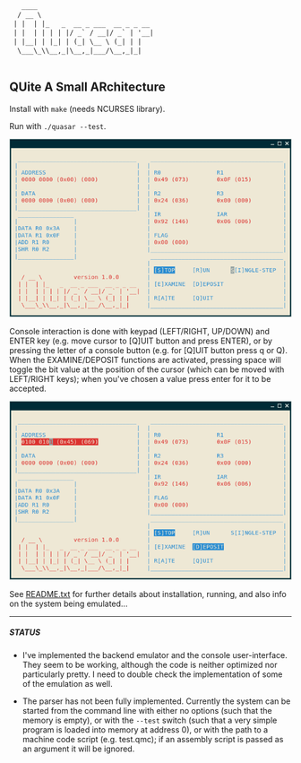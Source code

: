 ```
   ____                             
  / __ \                            
 | |  | |_   _  __ _ ___  __ _ _ __ 
 | |  | | | | |/ _` / __|/ _` | '__|
 | |__| | |_| | (_| \__ \ (_| | |   
  \___\_\\__,_|\__,_|___/\__,_|_|   
                                    
```
QUite A Small ARchitecture
---

Install with `make` (needs NCURSES library).

Run with `./quasar --test`.

![Console UI](images/quasar_console.png)

Console interaction is done with keypad (LEFT/RIGHT, UP/DOWN) and ENTER key (e.g. move cursor to [Q]UIT button and press ENTER), or by pressing the letter of a console button (e.g. for [Q]UIT button press q or Q). When the EXAMINE/DEPOSIT functions are activated, pressing space will toggle the bit value at the position of the cursor (which can be moved with LEFT/RIGHT keys); when you've chosen a value press enter for it to be accepted.

![Console UI](images/quasar_console2.png)

See [README.txt](README.txt) for further details about installation, running, and also info on the system being emulated...

---
##### STATUS
- I've implemented the backend emulator and the console user-interface. They seem to be working, although the code is neither optimized nor particularly pretty. I need to double check the implementation of some of the emulation as well.

- The parser has not been fully implemented. Currently the system can be started from the command line with either no options (such that the memory is empty), or with the `--test` switch (such that a very simple program is loaded into memory at address 0), or with the path to a machine code script (e.g. test.qmc); if an assembly script is passed as an argument it will be ignored.

